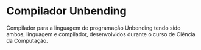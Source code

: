 # Compilador Unbending

Compilador para a linguagem de programação Unbending tendo sido ambos, linguagem e compilador, desenvolvidos durante o curso de Ciência da Computação.
